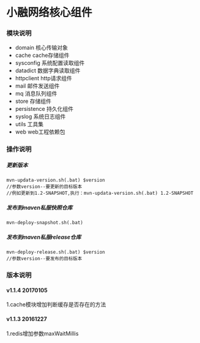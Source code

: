 # 小融网络核心组件
 
### 模块说明

+ domain          核心传输对象
+ cache           cache存储组件
+ sysconfig       系统配置读取组件
+ datadict        数据字典读取组件
+ httpclient      http请求组件
+ mail            邮件发送组件
+ mq              消息队列组件
+ store           存储组件
+ persistence     持久化组件
+ syslog          系统日志组件
+ utils           工具集
+ web             web工程依赖包

### 操作说明

##### 更新版本
```
mvn-updata-version.sh(.bat) $version
//参数version--要更新的目标版本
//例如更新到1.2-SNAPSHOT,执行：mvn-updata-version.sh(.bat) 1.2-SNAPSHOT
```
##### 发布到maven私服快照仓库
```
mvn-deploy-snapshot.sh(.bat)   
```
##### 发布到maven私服release仓库
```
mvn-deploy-release.sh(.bat) $version
//参数version--要发布的目标版本
```

### 版本说明
#### v1.1.4 20170105
1.cache模块增加判断缓存是否存在的方法

####  v1.1.3 20161227
1.redis增加参数maxWaitMillis